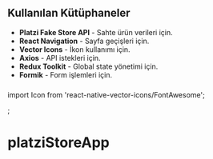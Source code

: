 ## Kullanılan Kütüphaneler

- **Platzi Fake Store API** - Sahte ürün verileri için.
- **React Navigation** - Sayfa geçişleri için.
- **Vector Icons** - İkon kullanımı için.
- **Axios** - API istekleri için.
- **Redux Toolkit** - Global state yönetimi için.
- **Formik** - Form işlemleri için.

###

import Icon from 'react-native-vector-icons/FontAwesome';

<Icon name="rocket" size={30} color="#900" />;
# platziStoreApp
